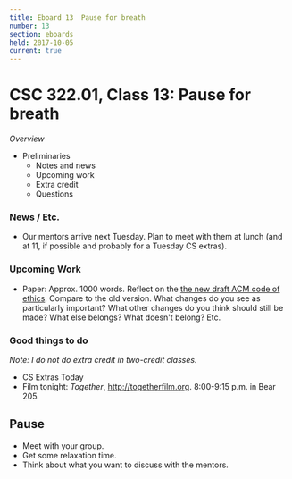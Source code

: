 ```yaml
---
title: Eboard 13  Pause for breath
number: 13
section: eboards
held: 2017-10-05
current: true
---
```

CSC 322.01, Class 13:  Pause for breath
=======================================

_Overview_

* Preliminaries
    * Notes and news
    * Upcoming work
    * Extra credit
    * Questions

### News / Etc.

* Our mentors arrive next Tuesday.   Plan to meet with them at lunch (and
  at 11, if possible and probably for a Tuesday CS extras).

### Upcoming Work

* Paper: Approx. 1000 words.  Reflect on the
  [the new draft ACM code of
  ethics](https://ethics.acm.org/2018-code-draft-2/).  Compare to the
  old version.  What changes do you see as particularly important?
  What other changes do you think should still be made?  What else
  belongs?  What doesn't belong?  Etc.

### Good things to do

_Note: I do not do extra credit in two-credit classes._

* CS Extras Today
* Film tonight: _Together_, <http://togetherfilm.org>.
  8:00-9:15 p.m. in Bear 205.

## Pause

* Meet with your group.
* Get some relaxation time.
* Think about what you want to discuss with the mentors.
